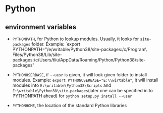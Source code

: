 # Python

## environment variables

- `PYTHONPATH`, for Python to lookup modules. Usually, it looks for `site-packages` folder.
Example: `export PYTHONPATH="/e/writable/Python38/site-packages:/c/Program\ Files/Python38/Lib/site-packages:/c/Users/tliu/AppData/Roaming/Python/Python38/site-packages"

- `PYTHONUSERBASE`, if `--uesr` is given, it will look given folder to install modules.
Example: `export PYTHONUSERBASE="E:\\wirtable"`, it will install modules into `E:\writable\Python38\Scripts` and `E:\writable\Python38\site-packages`(later one can be specified in to PYTHONPATH ahead) for `python setup.py install --user`

- `PYTHONHOME`, the location of the standard Python libraries
